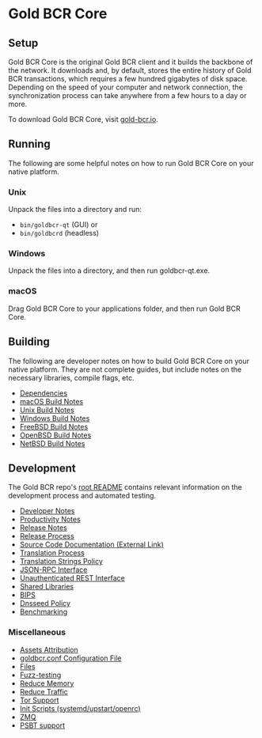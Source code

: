 Gold BCR Core
=============

Setup
---------------------
Gold BCR Core is the original Gold BCR client and it builds the backbone of the network. It downloads and, by default, stores the entire history of Gold BCR transactions, which requires a few hundred gigabytes of disk space. Depending on the speed of your computer and network connection, the synchronization process can take anywhere from a few hours to a day or more.

To download Gold BCR Core, visit [gold-bcr.io](https://gold-bcr.io/).

Running
---------------------
The following are some helpful notes on how to run Gold BCR Core on your native platform.

### Unix

Unpack the files into a directory and run:

- `bin/goldbcr-qt` (GUI) or
- `bin/goldbcrd` (headless)

### Windows

Unpack the files into a directory, and then run goldbcr-qt.exe.

### macOS

Drag Gold BCR Core to your applications folder, and then run Gold BCR Core.

Building
---------------------
The following are developer notes on how to build Gold BCR Core on your native platform. They are not complete guides, but include notes on the necessary libraries, compile flags, etc.

- [Dependencies](dependencies.md)
- [macOS Build Notes](build-osx.md)
- [Unix Build Notes](build-unix.md)
- [Windows Build Notes](build-windows.md)
- [FreeBSD Build Notes](build-freebsd.md)
- [OpenBSD Build Notes](build-openbsd.md)
- [NetBSD Build Notes](build-netbsd.md)

Development
---------------------
The Gold BCR repo's [root README](/README.md) contains relevant information on the development process and automated testing.

- [Developer Notes](developer-notes.md)
- [Productivity Notes](productivity.md)
- [Release Notes](release-notes.md)
- [Release Process](release-process.md)
- [Source Code Documentation (External Link)](https://doxygen.goldbcrcore.org/)
- [Translation Process](translation_process.md)
- [Translation Strings Policy](translation_strings_policy.md)
- [JSON-RPC Interface](JSON-RPC-interface.md)
- [Unauthenticated REST Interface](REST-interface.md)
- [Shared Libraries](shared-libraries.md)
- [BIPS](bips.md)
- [Dnsseed Policy](dnsseed-policy.md)
- [Benchmarking](benchmarking.md)

### Miscellaneous
- [Assets Attribution](assets-attribution.md)
- [goldbcr.conf Configuration File](goldbcr-conf.md)
- [Files](files.md)
- [Fuzz-testing](fuzzing.md)
- [Reduce Memory](reduce-memory.md)
- [Reduce Traffic](reduce-traffic.md)
- [Tor Support](tor.md)
- [Init Scripts (systemd/upstart/openrc)](init.md)
- [ZMQ](zmq.md)
- [PSBT support](psbt.md)

